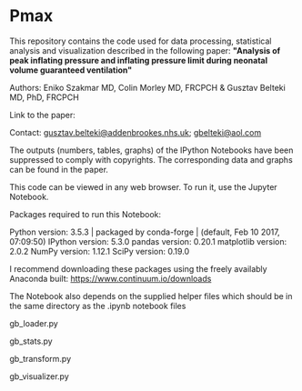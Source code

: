 # Pmax

This repository contains the code used for data processing, statistical analysis and visualization described in the following paper: **"Analysis of peak inflating pressure and inflating pressure limit during neonatal volume guaranteed ventilation"**

Authors: Eniko Szakmar MD, Colin Morley MD, FRCPCH & Gusztav Belteki MD, PhD, FRCPCH

Link to the paper:

Contact: gusztav.belteki@addenbrookes.nhs.uk; gbelteki@aol.com

The outputs (numbers, tables, graphs) of the IPython Notebooks have been suppressed to comply with copyrights. The corresponding data and graphs can be found in the paper.

This code can be viewed in any web browser. To run it, use the Jupyter Notebook.

Packages required to run this Notebook:

Python version: 3.5.3 | packaged by conda-forge | (default, Feb 10 2017, 07:09:50)
IPython version: 5.3.0
pandas version: 0.20.1
matplotlib version: 2.0.2
NumPy version: 1.12.1
SciPy version: 0.19.0

I recommend downloading these packages using the freely availably Anaconda built: https://www.continuum.io/downloads

The Notebook also depends on the supplied helper files which should be in the same directory as the .ipynb notebook files

gb_loader.py

gb_stats.py

gb_transform.py

gb_visualizer.py
